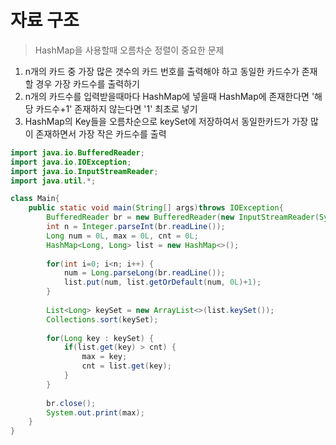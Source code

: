# 자료 구조
> HashMap을 사용할때 오름차순 정렬이 중요한 문제
1. n개의 카드 중 가장 많은 갯수의 카드 번호를 출력해야 하고 동일한 카드수가 존재할 경우 가장 카드수를 출력하기
2. n개의 카드수를 입력받을때마다 HashMap에 넣을때 HashMap에 존재한다면 '해당 카드수+1' 존재하지 않는다면 '1' 최초로 넣기
3. HashMap의 Key들을 오름차순으로 keySet에 저장하여서 동일한카드가 가장 많이 존재하면서 가장 작은 카드수를 출력


```java
import java.io.BufferedReader;
import java.io.IOException;
import java.io.InputStreamReader;
import java.util.*;

class Main{	
	public static void main(String[] args)throws IOException{
		BufferedReader br = new BufferedReader(new InputStreamReader(System.in));
		int n = Integer.parseInt(br.readLine());
		Long num = 0L, max = 0L, cnt = 0L;
		HashMap<Long, Long> list = new HashMap<>();
		
		for(int i=0; i<n; i++) {
			num = Long.parseLong(br.readLine());
			list.put(num, list.getOrDefault(num, 0L)+1);
		}
		
		List<Long> keySet = new ArrayList<>(list.keySet());
		Collections.sort(keySet);
        
		for(Long key : keySet) {
			if(list.get(key) > cnt) {
				max = key;
				cnt = list.get(key);
			}
		}
		
		br.close();
		System.out.print(max);
	}
}
```
